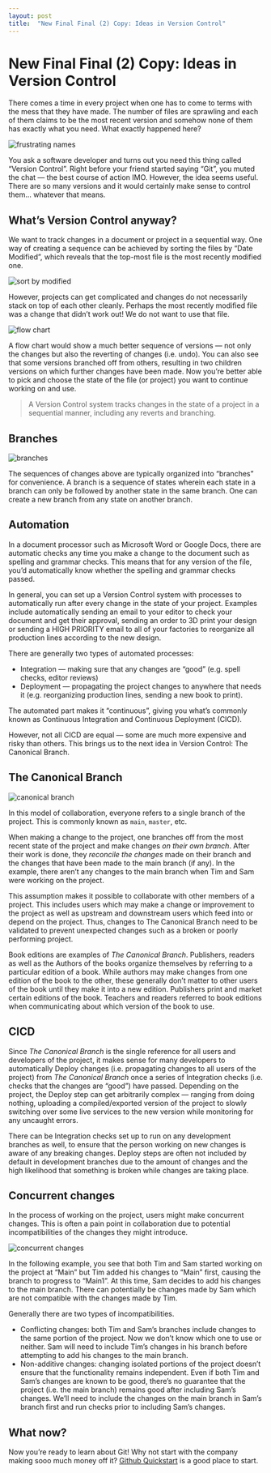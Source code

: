 ```yaml
---
layout: post
title:  "New Final Final (2) Copy: Ideas in Version Control"
---
```


# New Final Final (2) Copy: Ideas in Version Control
There comes a time in every project when one has to come to terms with the mess that they have made. The number of files are sprawling and each of them claims to be the most recent version and somehow none of them has exactly what you need. What exactly happened here?

![frustrating names](01_frustrating_names.jpg)

You ask a software developer and turns out you need this thing called “Version Control”. Right before your friend started saying “Git”, you muted the chat — the best course of action IMO. However, the idea seems useful. There are so many versions and it would certainly make sense to control them... whatever that means.

## What’s Version Control anyway?
We want to track changes in a document or project in a sequential way. One way of creating a sequence can be achieved by sorting the files by “Date Modified”, which reveals that the top-most file is the most recently modified one.

![sort by modified](02_sort_by_modified.jpg)

However, projects can get complicated and changes do not necessarily stack on top of each other cleanly. Perhaps the most recently modified file was a change that didn’t work out! We do not want to use that file.

![flow chart](03_flowchart.jpg)

A flow chart would show a much better sequence of versions — not only the changes but also the reverting of changes (i.e. undo). You can also see that some versions branched off from others, resulting in two children versions on which further changes have been made. Now you’re better able to pick and choose the state of the file (or project) you want to continue working on and use.

> A Version Control system tracks changes in the state of a project in a sequential manner, including any reverts and branching.

## Branches

![branches](04_branches.jpg)

The sequences of changes above are typically organized into “branches” for convenience. A branch is a sequence of states wherein each state in a branch can only be followed by another state in the same branch. One can create a new branch from any state on another branch.

## Automation

In a document processor such as Microsoft Word or Google Docs, there are automatic checks any time you make a change to the document such as spelling and grammar checks. This means that for any version of the file, you’d automatically know whether the spelling and grammar checks passed.

In general, you can set up a Version Control system with processes to automatically run after every change in the state of your project. Examples include automatically sending an email to your editor to check your document and get their approval, sending an order to 3D print your design or sending a HIGH PRIORITY email to all of your factories to reorganize all production lines according to the new design.

There are generally two types of automated processes:
- Integration — making sure that any changes are “good” (e.g. spell checks, editor reviews)
- Deployment — propagating the project changes to anywhere that needs it (e.g. reorganizing production lines, sending a new book to print).

The automated part makes it “continuous”, giving you what’s commonly known as Continuous Integration and Continuous Deployment (CICD).

However, not all CICD are equal — some are much more expensive and risky than others. This brings us to the next idea in Version Control: The Canonical Branch.


## The Canonical Branch

![canonical branch](05_canonical_branch.jpg)

In this model of collaboration, everyone refers to a single branch of the project. This is commonly known as `main`, `master`, etc. 

When making a change to the project, one branches off from the most recent state of the project and make changes *on their own branch*. After their work is done, they *reconcile the changes* made on their branch and the changes that have been made to the main branch (if any). In the example, there aren’t any changes to the main branch when Tim and Sam were working on the project.

This assumption makes it possible to collaborate with other members of a project. This includes users which may make a change or improvement to the project as well as upstream and downstream users which feed into or depend on the project. Thus, changes to The Canonical Branch need to be validated to prevent unexpected changes such as a broken or poorly performing project.

Book editions are examples of *The Canonical Branch*. Publishers, readers as well as the Authors of the books organize themselves by referring to a particular edition of a book. While authors may make changes from one edition of the book to the other, these generally don’t matter to other users of the book until they make it into a new edition. Publishers print and market certain editions of the book. Teachers and readers referred to book editions when communicating about which version of the book to use.


## CICD
Since *The Canonical Branch* is the single reference for all users and developers of the project, it makes sense for many developers to automatically Deploy changes (i.e. propagating changes to all users of the project) from *The Canonical Branch* once a series of Integration checks (i.e. checks that the changes are “good”) have passed. Depending on the project, the Deploy step can get arbitrarily complex — ranging from doing nothing, uploading a compiled/exported version of the project to slowly switching over some live services to the new version while monitoring for any uncaught errors.

There can be Integration checks set up to run on any development branches as well, to ensure that the person working on new changes is aware of any breaking changes. Deploy steps are often not included by default in development branches due to the amount of changes and the high likelihood that something is broken while changes are taking place.


## Concurrent changes
In the process of working on the project, users might make concurrent changes. This is often a pain point in collaboration due to potential incompatibilities of the changes they might introduce.

![concurrent changes](06_concurrent_changes.jpg)

In the following example, you see that both Tim and Sam started working on the project at “Main” but Tim added his changes to “Main” first, causing the branch to progress to “Main1”. At this time, Sam decides to add his changes to the main branch. There can potentially be changes made by Sam which are not compatible with the changes made by Tim. 

Generally there are two types of incompatibilities.
- Conflicting changes: both Tim and Sam’s branches include changes to the same portion of the project. Now we don’t know which one to use or neither. Sam will need to include Tim’s changes in his branch before attempting to add his changes to the main branch.
- Non-additive changes: changing isolated portions of the project doesn’t ensure that the functionality remains independent. Even if both Tim and Sam’s changes are known to be good, there’s no guarantee that the project (i.e. the main branch) remains good after including Sam’s changes. We’ll need to include the changes on the main branch in Sam’s branch first and run checks prior to including Sam’s changes.


## What now?
Now you’re ready to learn about Git! Why not start with the company making sooo much money off it? [Github Quickstart](https://docs.github.com/en/get-started/quickstart/hello-world) is a good place to start.
